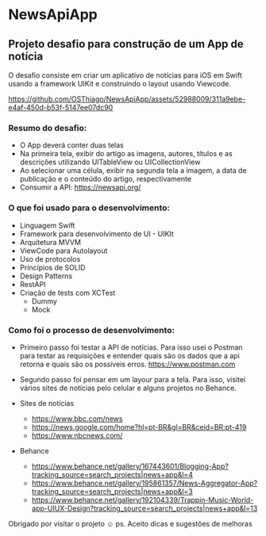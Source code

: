 # NewsApiApp
 
## Projeto desafio para construção de um App de notícia

O desafio consiste em criar um aplicativo de notícias para iOS em Swift usando a framework UIKit e construindo o layout usando Viewcode.

https://github.com/OSThiago/NewsApiApp/assets/52988009/311a9ebe-e4af-450d-b53f-5147ee07dc90

### Resumo do desafio:
- O App deverá conter duas telas
- Na primeira tela, exibir do artigo as imagens, autores, títulos e as
descrições utilizando UITableView ou UICollectionView
- Ao selecionar uma célula, exibir na segunda tela a imagem, a data de
publicação e o conteúdo do artigo, respectivamente
- Consumir a API: https://newsapi.org/

### O que foi usado para o desenvolvimento:
 - Linguagem Swift
 - Framework para desenvolvimento de UI - UIKIt
 - Arquitetura MVVM
 - ViewCode para Autolayout
 - Uso de protocolos
 - Princípios de SOLID
 - Design Patterns 
 - RestAPI
 - Criação de tests com XCTest
   - Dummy
   - Mock

### Como foi o processo de desenvolvimento: 
- Primeiro passo foi testar a API de notícias. Para isso usei o Postman para testar as requisições e entender quais são os dados que a api retorna e quais são os possíveis erros.
https://www.postman.com

- Segundo passo foi pensar em um layour para a tela. Para isso, visitei vários sites de notícias pelo celular e alguns projetos no Behance.
- Sites de notícias
  - https://www.bbc.com/news
  - https://news.google.com/home?hl=pt-BR&gl=BR&ceid=BR:pt-419
  - https://www.nbcnews.com/
- Behance
  - https://www.behance.net/gallery/167443601/Blogging-App?tracking_source=search_projects|news+app&l=4
  - https://www.behance.net/gallery/195861357/News-Aggregator-App?tracking_source=search_projects|news+app&l=3
  - https://www.behance.net/gallery/192104339/Trappin-Music-World-app-UIUX-Design?tracking_source=search_projects|news+app&l=13

Obrigado por visitar o projeto ☺️
ps. Aceito dicas e sugestões de melhoras
